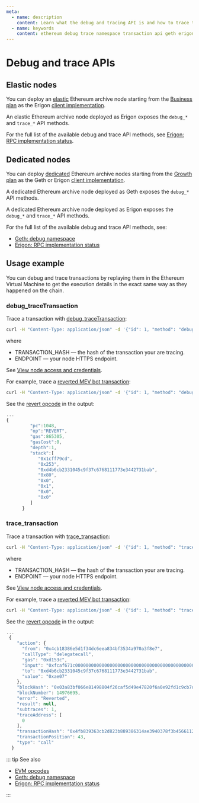 ```yaml
---
meta:
  - name: description
    content: Learn what the debug and tracing API is and how to trace transactions on Ethereum.
  - name: keywords
    content: ethereum debug trace namespace transaction api geth erigon
---
```


# Debug and trace APIs

## Elastic nodes

You can deploy an [elastic](/glossary/elastic-node) Ethereum archive node starting from the <a href="https://chainstack.com/pricing/" target="_blank">Business plan</a> as the Erigon [client implementation](/operations/ethereum/clients).

An elastic Ethereum archive node deployed as Erigon exposes the `debug_*` and `trace_*` API methods.

For the full list of the available debug and trace API methods, see [Erigon: RPC implementation status](https://github.com/ledgerwatch/erigon/blob/stable/cmd/rpcdaemon/README.md#rpc-implementation-status).

## Dedicated nodes

You can deploy [dedicated](/glossary/dedicated-node) Ethereum archive nodes starting from the <a href="https://chainstack.com/pricing/" target="_blank">Growth plan</a> as the Geth or Erigon [client implementation](/operations/ethereum/clients).

A dedicated Ethereum archive node deployed as Geth exposes the `debug_*` API methods.

A dedicated Ethereum archive node deployed as Erigon exposes the `debug_*` and `trace_*` API methods.

For the full list of the available debug and trace API methods, see:

* [Geth: debug namespace](https://geth.ethereum.org/docs/rpc/ns-debug)
* [Erigon: RPC implementation status](https://github.com/ledgerwatch/erigon/blob/stable/cmd/rpcdaemon/README.md#rpc-implementation-status)

## Usage example

You can debug and trace transactions by replaying them in the Ethereum Virtual Machine to get the execution details in the exact same way as they happened on the chain.

### debug_traceTransaction

Trace a transaction with [debug_traceTransaction](https://geth.ethereum.org/docs/rpc/ns-debug#debug_tracetransaction):

``` sh
curl -H "Content-Type: application/json" -d '{"id": 1, "method": "debug_traceTransaction", "params": ["TRANSACTION_HASH"]}' ENDPOINT
```

where

* TRANSACTION_HASH — the hash of the transaction your are tracing.
* ENDPOINT — your node HTTPS endpoint.

See [View node access and credentials](/platform/view-node-access-and-credentials).

For example, trace a [reverted MEV bot transaction](https://etherscan.io/tx/0x4fb839363cb2d823b889386314ae3940378f3b4566112709259f9cc986e4493d):

``` sh
curl -H "Content-Type: application/json" -d '{"id": 1, "method": "debug_traceTransaction", "params": ["0x4fb839363cb2d823b889386314ae3940378f3b4566112709259f9cc986e4493d"]}' https://nd-123-456-789.p2pify.com/3c6e0b8a9c15224a8228b9a98ca1531d
```

See the [revert opcode](https://eips.ethereum.org/EIPS/eip-140) in the output:

``` js
...
{
         "pc":1048,
         "op":"REVERT",
         "gas":865305,
         "gasCost":0,
         "depth":1,
         "stack":[
            "0x1cff79cd",
            "0x253",
            "0xd4b6cb2331045c9f37c6768111773e3442731bab",
            "0x80",
            "0x0",
            "0x1",
            "0x0",
            "0x0"
         ]
      }
```

### trace_transaction

Trace a transaction with [trace_transaction](https://openethereum.github.io/JSONRPC-trace-module#trace_transaction):

``` sh
curl -H "Content-Type: application/json" -d '{"id": 1, "method": "trace_transaction", "params": ["TRANSACTION_HASH"]}' ENDPOINT
```

where

* TRANSACTION_HASH — the hash of the transaction your are tracing.
* ENDPOINT — your node HTTPS endpoint.

See [View node access and credentials](/platform/view-node-access-and-credentials).

For example, trace a [reverted MEV bot transaction](https://etherscan.io/tx/0x4fb839363cb2d823b889386314ae3940378f3b4566112709259f9cc986e4493d):

``` sh
curl -H "Content-Type: application/json" -d '{"id": 1, "method": "trace_transaction", "params": ["0x4fb839363cb2d823b889386314ae3940378f3b4566112709259f9cc986e4493d"]}' https://nd-123-456-789.p2pify.com/3c6e0b8a9c15224a8228b9a98ca1531d
```

See the [revert opcode](https://eips.ethereum.org/EIPS/eip-140) in the output:

``` js
...
 {
    "action": {
      "from": "0x4cb18386e5d1f34dc6eea834bf3534a970a3f8e7",
      "callType": "delegatecall",
      "gas": "0xd153c",
      "input": "0xfcaf671c00000000000000000000000000000000000000000000033d96a473f23aa29f4d000000000000000000000000000000000000000ddc06976a3420c92748c60000000000000000000000000000000000000000000007ba39328ab11bff8f8525c10000000000000000000000000000000000000000000000000de0b6b3a76400000000000000000000000000000000000000000000000000000000000062abe5200000000000000000000000000000000000000000000000000000000000000000000000000000000000000000000000000000000007bb7d1de6ab30738d221a62",
      "to": "0xd4b6cb2331045c9f37c6768111773e3442731bab",
      "value": "0xae07"
    },
    "blockHash": "0x03a83bf066e81498804f26caf5d49e47820f6a0e92fd1c9cb7dc3b87bf46cf0f",
    "blockNumber": 14976695,
    "error": "Reverted",
    "result": null,
    "subtraces": 1,
    "traceAddress": [
      0
    ],
    "transactionHash": "0x4fb839363cb2d823b889386314ae3940378f3b4566112709259f9cc986e4493d",
    "transactionPosition": 43,
    "type": "call"
  }
```

::: tip See also

* [EVM opcodes](https://ethereum.org/en/developers/docs/evm/opcodes)
* [Geth: debug namespace](https://geth.ethereum.org/docs/rpc/ns-debug)
* [Erigon: RPC implementation status](https://github.com/ledgerwatch/erigon/blob/stable/cmd/rpcdaemon/README.md#rpc-implementation-status)

:::
